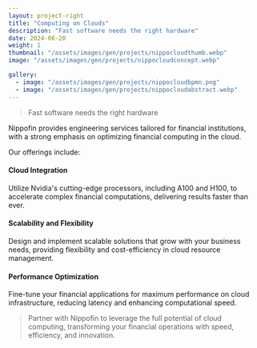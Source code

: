 ```yaml
---
layout: project-right
title: "Computing on Clouds"
description: "Fast software needs the right hardware"
date: 2024-06-20
weight: 1
thumbnail: "/assets/images/gen/projects/nippocloudthumb.webp"
image: "/assets/images/gen/projects/nippocloudconcept.webp"

gallery:
  - image: "/assets/images/gen/projects/nippocloudbpmn.png"
  - image: "/assets/images/gen/projects/nippocloudabstract.webp"
---
```


> Fast software needs the right hardware




Nippofin provides engineering services tailored for financial institutions, with a strong emphasis on optimizing financial computing in the cloud. 

Our offerings include:

#### Cloud Integration
Utilize Nvidia's cutting-edge processors, including A100 and H100, to accelerate complex financial computations, delivering results faster than ever.

#### Scalability and Flexibility
Design and implement scalable solutions that grow with your business needs, providing flexibility and cost-efficiency in cloud resource management.

#### Performance Optimization
Fine-tune your financial applications for maximum performance on cloud infrastructure, reducing latency and enhancing computational speed.


> Partner with Nippofin to leverage the full potential of cloud computing, transforming your financial operations with speed, efficiency, and innovation.
